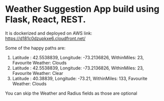 # Weather Suggestion App build using Flask, React, REST.

It is dockerized and deployed on AWS
link: https://d181c0dzupkxe6.cloudfront.net/

Some of the happy paths are:

1. Latitude : 42.5538839, Longitude: -73.2136826, WithinMiles: 23, Favourite Weather: Clouds
2. Latitude : 42.5538839, Longitude: -73.2136826, WithinMiles: 23, Favourite Weather: Clear
3. Latitude : 40.38839, Longitude: -73.21, WithinMiles: 133, Favourite Weather: Clouds

You can skip the Weather and Radius fields as those are optional
